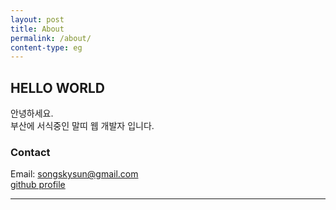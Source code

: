 ```yaml
---
layout: post
title: About
permalink: /about/
content-type: eg
---
```


## HELLO WORLD
안녕하세요. <br>
부산에 서식중인 말띠 웹 개발자 입니다.<br>


### Contact

Email: songskysun@gmail.com <br>
[github profile](https://github.com/songskysun)

---
